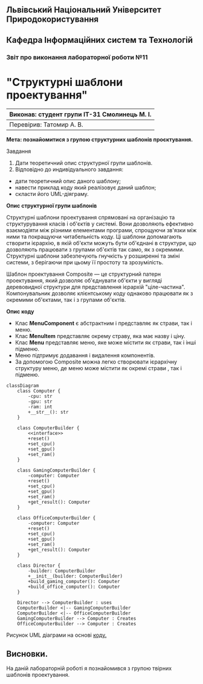 ## Львівський Національний Університет Природокористування
## Кафедра Інформаційних систем та Технологій



### Звіт про виконання лабораторної роботи №11
# "Структурні шаблони проектування"



| Виконав: студент групи ІТ-31 Смолинець М. І. |
|----------------------------------------------|
| Перевірив: Татомир А. В.                     | 




**Мета: познайомитися з групою структурних  шаблонів проєктування.**


Завдання 

1. Дати теоретичний опис структурної  групи шаблонів.
2. Відповідно до индивідуального завдання:
- дати теоретичний опис даного шаблону;
- навести приклад коду який реалізовує даний шаблон;
- скласти його UML-діяграму.


**Опис структурної групи шаблонів**

Структурні шаблони проектування спрямовані на 
організацію та структурування класів і об'єктів у 
системі. Вони дозволяють ефективно взаємодіяти між
різними елементами програми, спрощуючи зв'язки між 
ними та покращуючи читабельність коду. Ці шаблони 
допомагають створити ієрархію, в якій об'єкти можуть 
бути об'єднані в структури, що дозволяють працювати з 
групами об'єктів так само, як з окремими. Структурні
шаблони забезпечують гнучкість у розширенні та зміні системи, з
берігаючи при цьому її простоту та зрозумілість.

Шаблон проектування Composite — це структурний патерн проектування, який 
дозволяє об'єднувати об'єкти у вигляді деревовидної структури для 
представлення ієрархій "ціле-частина". Компонувальник дозволяє клієнтському 
коду однаково працювати як з окремими об'єктами, так і з групами об'єктів.

**Опис коду**

 - Клас **MenuComponent** є абстрактним і представляє як страви, так і меню.
 - Клас **MenuItem** представляє окрему страву, яка має назву і ціну.
 - Клас **Menu** представляє меню, яке може містити як страви, так і інші підменю. 
 - Меню підтримує додавання і видалення компонентів.
 - За допомогою Composite можна легко створювати ієрархічну структуру меню, де 
   меню може містити як окремі страви , так і підменю.

```mermaid
classDiagram
    class Computer {
        -cpu: str
        -gpu: str
        -ram: int
        +__str__(): str
    }

    class ComputerBuilder {
        <<interface>>
        +reset()
        +set_cpu()
        +set_gpu()
        +set_ram()
    }

    class GamingComputerBuilder {
        -computer: Computer
        +reset()
        +set_cpu()
        +set_gpu()
        +set_ram()
        +get_result(): Computer
    }

    class OfficeComputerBuilder {
        -computer: Computer
        +reset()
        +set_cpu()
        +set_gpu()
        +set_ram()
        +get_result(): Computer
    }

    class Director { 
        -builder: ComputerBuilder
        +__init__(builder: ComputerBuilder)
        +build_gaming_computer(): Computer
        +build_office_computer(): Computer
    }

    Director --> ComputerBuilder : uses
    ComputerBuilder <|-- GamingComputerBuilder
    ComputerBuilder <|-- OfficeComputerBuilder
    GamingComputerBuilder --> Computer : Creates
    OfficeComputerBuilder --> Computer : Creates
```
Рисунок UML діаграми на основі [коду.](./compositee.py)


## Висновки. 

На даній лабораторній роботі я познайомився з групою твірних шаблонів проектування. 